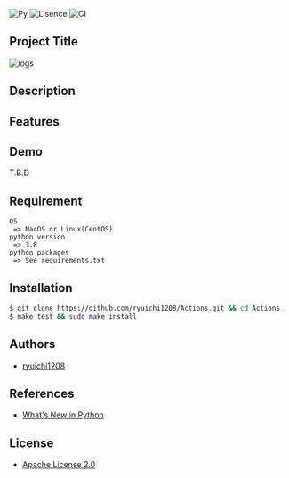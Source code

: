 ![Py](https://img.shields.io/badge/Python-3.6%2F3.7-blue)
![Lisence](https://img.shields.io/github/license/ryuichi1208/py-dep-kun)
![CI](https://github.com/ryuichi1208/Actions/workflows/Python%20application/badge.svg)

## Project Title

![logs](https://github.com/ryuichi1208/Actions/blob/master/image/actions_log.png)

## Description

## Features

## Demo

T.B.D

## Requirement

```
OS
 => MacOS or Linux(CentOS)
python version
 => 3.8
python packages
 => See requirements.txt
```

## Installation

``` bash
$ git clone https://github.com/ryuichi1208/Actions.git && cd Actions
$ make test && sudo make install
```

## Authors

* [ryuichi1208](https://github.com/ryuichi1208)

## References

* [What's New in Python](https://docs.python.org/ja/3.8/whatsnew/index.html)

## License

* [Apache License 2.0](https://github.com/ryuichi1208/Actions/blob/master/LICENSE)
